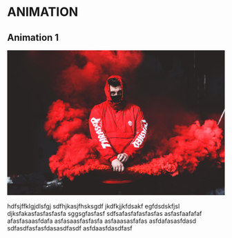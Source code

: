 # ANIMATION
## **Animation 1**
![](animation%201/2.jpg)

hdfsjffklgjdlsfgj
sdfhjkasjfhsksgdf
jkdfkjjkfdsakf
egfdsdskfjsl
djksfakasfasfasfasfa
sggsgfasfasf
sdfsafasfafasfasfas
asfasfaafafaf
afasfasaasfdafa
asfasaasfasfasfa
asfaaasasfafas
asfdafasasfdasd
sdfasdfasfasfdasasdfasdf
asfdaasfdasdfasf
